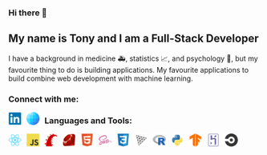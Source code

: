 ### Hi there 👋
## My name is Tony and I am a Full-Stack Developer

I have a background in medicine 🚑, statistics 📈, and psychology 🧠, but my favourite thing to do is building applications. My favourite applications to build combine web development with machine learning.

### Connect with me:

<a href="https://www.linkedin.com/in/tony-fu-847b5878/" target="_blank" ><img align="left" alt="linkedin" width="26px" src="https://github.com/devicons/devicon/blob/v2.15.1/icons/linkedin/linkedin-original.svg" style="padding-right:10px;" /></a>
  

<a href="https://tonyfu.netlify.app/" target="_blank" ><img align="left" alt="Web" width="26px" src="https://github.com/TonyHFu/TonyHFu/blob/main/world-globe.png" style="padding-right:10px;" /></a> 

  
  
### Languages and Tools:

<img align="left" alt="React" width="26px" src="https://github.com/devicons/devicon/blob/v2.15.1/icons/react/react-original.svg" style="padding-right:10px;" />
<img align="left" alt="Javascript" width="26px" src="https://github.com/devicons/devicon/blob/v2.15.1/icons/javascript/javascript-original.svg" style="padding-right:10px;" />
<img align="left" alt="Rails" width="26px" src="https://github.com/devicons/devicon/blob/v2.15.1/icons/rails/rails-plain.svg" style="padding-right:10px;" />
<img align="left" alt="Ruby" width="26px" src="https://github.com/devicons/devicon/blob/v2.15.1/icons/ruby/ruby-original.svg" style="padding-right:10px;" />
<img align="left" alt="HTML" width="26px" src="https://github.com/devicons/devicon/blob/v2.15.1/icons/html5/html5-original.svg" style="padding-right:10px;" />
<img align="left" alt="SASS" width="26px" src="https://github.com/devicons/devicon/blob/v2.15.1/icons/sass/sass-original.svg" style="padding-right:10px;" />
<img align="left" alt="CSS" width="26px" src="https://github.com/devicons/devicon/blob/v2.15.1/icons/css3/css3-original.svg" style="padding-right:10px;" />
<img align="left" alt="ThreeJS" width="26px" src="https://github.com/devicons/devicon/blob/v2.15.1/icons/threejs/threejs-original.svg" style="padding-right:10px;" />
<img align="left" alt="R" width="26px" src="https://github.com/devicons/devicon/blob/v2.15.1/icons/r/r-original.svg" style="padding-right:10px;" />
<img align="left" alt="Python" width="26px" src="https://github.com/devicons/devicon/blob/v2.15.1/icons/python/python-original.svg" style="padding-right:10px;" />
<img align="left" alt="Tensorflow" width="26px" src="https://github.com/devicons/devicon/blob/v2.15.1/icons/tensorflow/tensorflow-original.svg" style="padding-right:10px;" />
<img align="left" alt="Heroku" width="26px" src="https://github.com/devicons/devicon/blob/v2.15.1/icons/heroku/heroku-original.svg" style="padding-right:10px;" />
<img align="left" alt="CircleCI" width="26px" src="https://github.com/devicons/devicon/blob/v2.15.1/icons/circleci/circleci-plain.svg" style="padding-right:10px;" />









<!--
**TonyHFu/TonyHFu** is a ✨ _special_ ✨ repository because its `README.md` (this file) appears on your GitHub profile.

Here are some ideas to get you started:

- 🔭 I’m currently working on ...
- 🌱 I’m currently learning ...
- 👯 I’m looking to collaborate on ...
- 🤔 I’m looking for help with ...
- 💬 Ask me about ...
- 📫 How to reach me: ...
- 😄 Pronouns: ...
- ⚡ Fun fact: ...
-->
